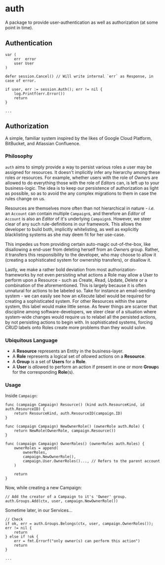 # auth
A package to provide user-authentication as well as authorization (at some point in time).

## Authentication

```
var (
    err  error
    user User
)

defer session.Cancel() // Will write internal `err` as Response, in case of error.

if user, err := session.Auth(); err != nil {
    log.Printf(err.Error())
    return
}

...
```

## Authorization
A simple, familiar system inspired by the likes of Google Cloud Platform, BitBucket, and Atlassian Confluence.

### Philosophy
`auth` aims to simply provide a way to persist various roles a user may be assigned for resources. It doesn't implicitly infer any hierarchy among these roles *or* resources. For example, whether users with the role of *Owner*s are allowed to do everything those with the role of *Editor*s can, is left up to your business-logic. The idea is to keep our persistence of authorization as light as possible, so as to avoid the any complex migrations to them in case the rules change on us.

Resources are themselves more often than not hierarchical in nature - *i.e.* an `Account` can contain multiple `Campaign`s, and therefore an *Editor* of `Account` is also an *Editor* of it's underlying `Campaign`s. However, we steer clear of any such rule-definitions in our framework. This allows the developer to build both, implicitly whitelisting, as well as explicitly blacklisting systems as she may deem fit for her use-case.

This impedes us from providing certain auto-magic out-of-the-box, like disallowing a end-user from deleting herself from an *Owner*s group. Rather, it transfers this responsibility to the developer, who may choose to allow it (creating a sophisticated system for ownership transfers), or disallow it.

Lastly, we make a rather bold deviation from most authorization-frameworks by not even persisting what actions a Role may allow a User to perform upon a Resource - such as *C*reate, *R*ead, *U*pdate, *D*elete or a combination of the aforementioned. This is largely because it is often unnatural for actions to be labeled so. Take for instance an email-sending system - we can easily see how an e*X*ecute label would be required for creating a sophisticated system. For other Resources within the same system, this label would make little sense. As fewer things are scarcer that discipline among software-developers, we steer clear of a situation where system-wide changes would require us to relabel all the persisted actions, by not persisting actions to begin with. In sophisticated systems, forcing *CRUD* labels onto Roles create more problems than they would solve.

### Ubiquitous Language
* A **Resource** represents an Entity in the business-layer.
* A **Role** represents a logical set of *allow*ed actions on a **Resource**.
* A **Group** is a set of **Users** for a **Role**.
* A **User** is *allow*ed to perform an action if present in one or more **Group**s for the corresponding **Role**(s).

### Usage
Inside `Campaign`:

```
func (campaign Campaign) Resource() (kind auth.ResourceKind, id auth.ResourceID) {
    return ResourceKind, auth.ResourceID(campaign.ID)
}

func (campaign Campaign) NewOwnerRole() (ownerRole auth.Role) {
    return NewRole(OwnerRole, campaign.Resource())
}

func (campaign Campaign) OwnerRoles() (ownerRoles auth.Roles) {
    ownerRoles = append(
        ownerRoles,
        campaign.NewOwnerRole(),
        campaign.User.OwnerRoles()..., // Refers to the parent account
    )

    return
}
```

Now, while creating a new Campaign:

```
// Add the creator of a Campaign to it's 'Owner' group.
auth.Groups.Add(ctx, user, campaign.NewOwnerRole())
```

Sometime later, in our Services...

```
// Check
if ok, err = auth.Groups.Belongs(ctx, user, campaign.OwnerRoles()); err != nil {
    return
} else if !ok {
    err = fmt.Errorf("only owner(s) can perform this action")
    return
}

...
```